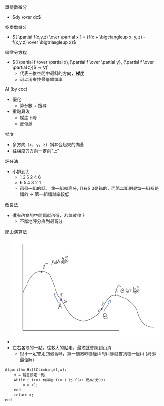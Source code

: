 單變數微分
- $dy \over dx$

多變數微分
- ${ \partial f(x,y,z) \over \partial x } = {f(x + \bigtriangleup x, y, z) - f(x,y,z) \over \bigtriangleup x}$

偏微分方程
- $({\partial f \over \partial x},{\partial f \over \partial y}, {\partial f \over \partial z})$  => $\nabla f$
    - 代表三維空間中最斜的方向，**梯度**
    - 可以用來找最低錯誤率

AI (by ccc)
- 優化
    - 算分數 + 搜尋
- 重點算法
    - 梯度下降
    - 反傳遞

梯度
- 多方向（x，y，z）斜率合起來的向量
- 往梯度的方向一定向"上"

評分法
- 小排到大
    - 1 3 5 2 4 6 
    - 6 5 4 3 2 1 
    - 兩個一組的話， 第一組較高分, 只有5 2是錯的，而第二組則是每一組都是錯的 => 第一組錯誤率較低

改良法
- 還有改良的空間那就改進，若無就停止
    - 不斷地評分直到最高分

爬山演算法
- ![HillClimb](Img/hillclimb.jpeg)
- 左右各取的一點，往較大的點走，最終就會爬到山頂
    - 但不一定會走到最高峰，第一個點取哪座山的山腳就會到哪一座山 (局部最佳解)
```
Algorithm HillClimbing(f,x):
    x = 隨意設定一點
    while ( f(x) 有鄰居 f(x') 比 f(x) 更高(分)):
        x = x';
    end
    return x;
end
```
